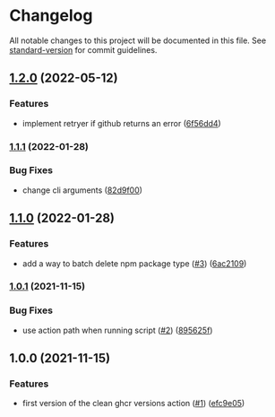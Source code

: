 # Changelog

All notable changes to this project will be documented in this file. See [standard-version](https://github.com/conventional-changelog/standard-version) for commit guidelines.

## [1.2.0](https://github.com/cresh-io/action-ghcr-batch-delete-versions/compare/v1.1.1...v1.2.0) (2022-05-12)


### Features

* implement retryer if github returns an error ([6f56dd4](https://github.com/cresh-io/action-ghcr-batch-delete-versions/commit/6f56dd4307dc959a5d4a7ee0b94bd11fa4dba7d8))

### [1.1.1](https://github.com/cresh-io/action-ghcr-batch-delete-versions/compare/v1.1.0...v1.1.1) (2022-01-28)


### Bug Fixes

* change cli arguments ([82d9f00](https://github.com/cresh-io/action-ghcr-batch-delete-versions/commit/82d9f002bb52f8c2361b7918e6f6688c12ea3b40))

## [1.1.0](https://github.com/cresh-io/action-ghcr-batch-delete-versions/compare/v1.0.1...v1.1.0) (2022-01-28)


### Features

* add a way to batch delete npm package type ([#3](https://github.com/cresh-io/action-ghcr-batch-delete-versions/issues/3)) ([6ac2109](https://github.com/cresh-io/action-ghcr-batch-delete-versions/commit/6ac210981ae1d059a700d3c9e6504a7b62fcf7f8))

### [1.0.1](https://github.com/cresh-io/action-ghcr-batch-delete-versions/compare/v1.0.0...v1.0.1) (2021-11-15)


### Bug Fixes

* use action path when running script ([#2](https://github.com/cresh-io/action-ghcr-batch-delete-versions/issues/2)) ([895625f](https://github.com/cresh-io/action-ghcr-batch-delete-versions/commit/895625f067e83ec18cf11fb2ceff6f3ec8ae1edc))

## 1.0.0 (2021-11-15)


### Features

* first version of the clean ghcr versions action ([#1](https://github.com/cresh-io/action-ghcr-batch-delete-versions/issues/1)) ([efc9e05](https://github.com/cresh-io/action-ghcr-batch-delete-versions/commit/efc9e05cb93936f0def6c78e689c92c95a757a20))
